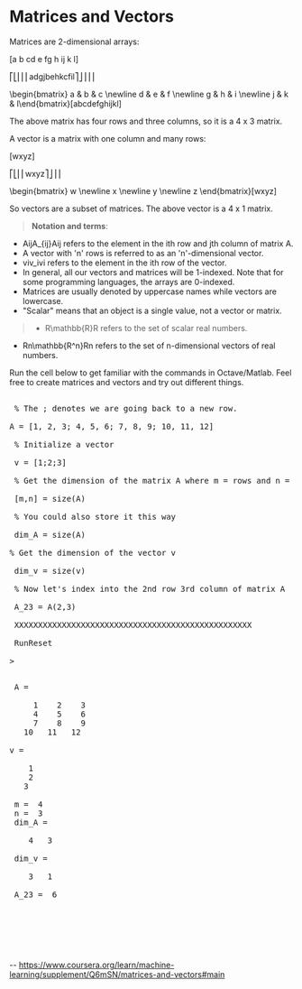 # Matrices and Vectors
 
 Matrices are 2-dimensional arrays:
 
 [a b cd e fg h ij k l]
 
 ⎡⎣⎢⎢⎢adgjbehkcfil⎤⎦⎥⎥⎥
 
 \begin{bmatrix} a & b & c \newline d & e & f \newline g & h & i \newline j & k & l\end{bmatrix}[a​b​cd​e​fg​h​ij​k​l​]
 
 The above matrix has four rows and three columns, so it is a 4 x 3 matrix.
 
 A vector is a matrix with one column and many rows:

 [wxyz]
 
 ⎡⎣⎢⎢wxyz⎤⎦⎥⎥
 
 \begin{bmatrix} w \newline x \newline y \newline z \end{bmatrix}[wxyz​]
 
 So vectors are a subset of matrices. The above vector is a 4 x 1 matrix.
 
> **Notation and terms**:
 
 *   AijA_{ij}Aij​ refers to the element in the ith row and jth column of matrix A.
 *   A vector with 'n' rows is referred to as an 'n'-dimensional vector.
 *   viv_ivi​ refers to the element in the ith row of the vector.
 *   In general, all our vectors and matrices will be 1-indexed. Note that for some programming languages, the arrays are 0-indexed.
 *   Matrices are usually denoted by uppercase names while vectors are lowercase.
 *   "Scalar" means that an object is a single value, not a vector or matrix.
> *   R\mathbb{R}R refers to the set of scalar real numbers.
 *   Rn\mathbb{R^n}Rn refers to the set of n-dimensional vectors of real numbers.
 
 Run the cell below to get familiar with the commands in Octave/Matlab. Feel free to create matrices and vectors and try out different things.
 
 <pre contenteditable="false" data-language="matlab" data-evaluator-id="UmgnsK4cRemoJ7CuHNXpDw@2" style="opacity: 1;" tabindex="0">
 
 % The ; denotes we are going back to a new row.
 
A = [1, 2, 3; 4, 5, 6; 7, 8, 9; 10, 11, 12]
 
 % Initialize a vector 
 
 v = [1;2;3] 
 
 % Get the dimension of the matrix A where m = rows and n = columns
 
 [m,n] = size(A)
 
 % You could also store it this way
 
 dim_A = size(A)
 
% Get the dimension of the vector v 
 
 dim_v = size(v)
 
 % Now let's index into the 2nd row 3rd column of matrix A
 
 A_23 = A(2,3)
 
 XXXXXXXXXXXXXXXXXXXXXXXXXXXXXXXXXXXXXXXXXXXXXXXXXX
 
 RunReset
 
> <pre class="rc-ConsoleOutput">
 
 A =
 
     1    2    3
     4    5    6
     7    8    9
   10   11   12
 
v =
 
    1
    2
   3
 
 m =  4
 n =  3
 dim_A =
 
    4   3
 
 dim_v =
 
    3   1
 
 A_23 =  6
 
 </pre>
 
 </pre>

 -- https://www.coursera.org/learn/machine-learning/supplement/Q6mSN/matrices-and-vectors#main
